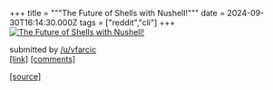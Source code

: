 +++
title = """The Future of Shells with Nushell!"""
date = 2024-09-30T16:14:30.000Z
tags = ["reddit","cli"]
+++
[![The Future of Shells with Nushell!](https://external-preview.redd.it/Xs-qLSoguX1WCMTR5jI8ddwejWpae7Hy93SP_xxcHSw.jpg?width=320&crop=smart&auto=webp&s=73efef30dfa7ef59195de80391ae6a7852f13551 "The Future of Shells with Nushell!")](https://www.reddit.com/r/commandline/comments/1fszgsd/the_future_of_shells_with_nushell/)

submitted by [/u/vfarcic](https://www.reddit.com/user/vfarcic)  
[\[link\]](https://youtu.be/zoX_S6d-XU4) [\[comments\]](https://www.reddit.com/r/commandline/comments/1fszgsd/the_future_of_shells_with_nushell/)

[[source]](https://www.reddit.com/r/commandline/comments/1fszgsd/the_future_of_shells_with_nushell/)
